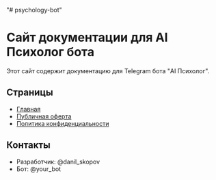 "# psychology-bot"

# Сайт документации для AI Психолог бота

Этот сайт содержит документацию для Telegram бота "AI Психолог".

## Страницы

- [Главная](index.html)
- [Публичная оферта](offer.html)
- [Политика конфиденциальности](privacy.html)

## Контакты

- Разработчик: @danil_skopov
- Бот: @your_bot
